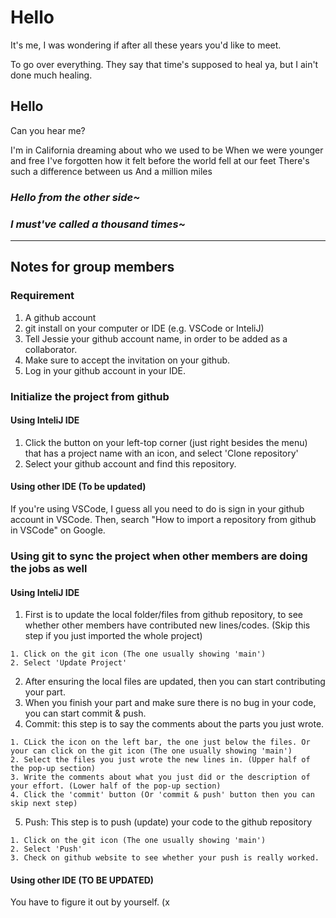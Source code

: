 # Hello
It's me, I was wondering if after all these years you'd like to meet.

To go over everything. They say that time's supposed to heal ya, but I ain't done much healing.

## Hello
Can you hear me?

I'm in California dreaming about who we used to be
When we were younger and free
I've forgotten how it felt before the world fell at our feet
There's such a difference between us
And a million miles

### *Hello from the other side~*
### *I must've called a thousand times~*
***
## Notes for group members
### Requirement
1. A github account
2. git install on your computer or IDE (e.g. VSCode or InteliJ)
3. Tell Jessie your github account name, in order to be added as a collaborator. 
4. Make sure to accept the invitation on your github.
5. Log in your github account in your IDE.

### Initialize the project from github
#### Using InteliJ IDE
1. Click the button on your left-top corner (just right besides the menu) that has a project name with an icon, and select 'Clone repository'
2. Select your github account and find this repository.

#### Using other IDE (To be updated)
If you're using VSCode, I guess all you need to do is sign in your github account in VSCode.
Then, search "How to import a repository from github in VSCode" on Google.

### Using git to sync the project when other members are doing the jobs as well
#### Using InteliJ IDE
1. First is to update the local folder/files from github repository, to see whether other members have contributed new lines/codes. (Skip this step if you just imported the whole project)
```declarative,
1. Click on the git icon (The one usually showing 'main')
2. Select 'Update Project'
```
2. After ensuring the local files are updated, then you can start contributing your part.
3. When you finish your part and make sure there is no bug in your code, you can start commit & push.
4. Commit: this step is to say the comments about the parts you just wrote.

```declarative, 
1. CLick the icon on the left bar, the one just below the files. Or your can click on the git icon (The one usually showing 'main')
2. Select the files you just wrote the new lines in. (Upper half of the pop-up section)
3. Write the comments about what you just did or the description of your effort. (Lower half of the pop-up section)
4. Click the 'commit' button (Or 'commit & push' button then you can skip next step)
  ```
5. Push: This step is to push (update) your code to the github repository 
```declarative,
1. Click on the git icon (The one usually showing 'main')
2. Select 'Push'
3. Check on github website to see whether your push is really worked.
```
#### Using other IDE (TO BE UPDATED)
You have to figure it out by yourself. (x
    